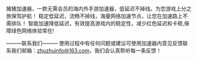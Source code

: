 猪猪加速器，一款无需会员的海内外手游加速器，低延迟不掉线。为您游戏上分之旅保驾护航！
稳定低延迟，流畅不掉线，海量网络加速节点，让您在加速路上不需排队！
智能加速降低延迟，有效提高游戏内的稳定性，减少红色延迟和卡顿,保障绿色网络体验常在!

———联系我们———
使用过程中有任何问题或建议可使用加速器内意见反馈联系我们邮箱：zhuzhuinfo@163.com，我们会认真聆听每一条反馈！
